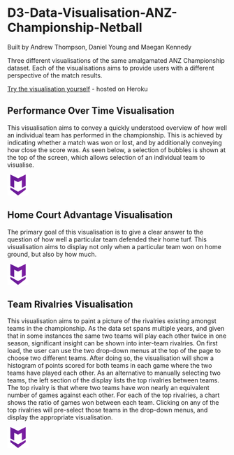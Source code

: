 # D3-Data-Visualisation-ANZ-Championship-Netball
Built by Andrew Thompson, Daniel Young and Maegan Kennedy

Three different visualisations of the same amalgamated ANZ Championship dataset. Each of the visualisations aims to provide users with a different perspective of the match results.

[Try the visualisation yourself](https://anz-netball-visualisation.herokuapp.com/) - hosted on Heroku

## Performance Over Time Visualisation
This visualisation aims to convey a quickly understood overview of how well an individual team has performed in the championship. This is achieved by indicating whether a match was won or lost, and by additionally conveying how close the score was. As seen below, a selection of bubbles is shown at the top of the screen, which allows selection of an individual team to visualise.

![Performance Over Time Visualisation](https://github.com/adam-p/markdown-here/raw/master/src/common/images/icon48.png "Performance Over Time Visualisation")

## Home Court Advantage Visualisation
The primary goal of this visualisation is to give a clear answer to the question of how well a particular team defended their home turf. This visualisation aims to display not only when a particular team won on home ground, but also by how much.

![Home Court Advantage Visualisation](https://github.com/adam-p/markdown-here/raw/master/src/common/images/icon48.png "Home Court Advantage Visualisation")

## Team Rivalries Visualisation
This visualisation aims to paint a picture of the rivalries existing amongst teams in the championship. As the data set spans multiple years, and given that in some instances the same two teams will play each other twice in one season, significant insight can be shown into inter-team rivalries.
On first load, the user can use the two drop-down menus at the top of the page to choose two different teams. After doing so, the visualisation will show a histogram of points scored for both teams in each game where the two teams have played each other. As an alternative to manually selecting two teams, the left section of the display lists the top rivalries between teams. The top rivalry is that where two teams have won nearly an equivalent number of games against each other. For each of the top rivalries, a chart shows the ratio of games won between each team. Clicking on any of the top rivalries will pre-select those teams in the drop-down menus, and display the appropriate visualisation.

![Team Rivalries Visualisation](https://github.com/adam-p/markdown-here/raw/master/src/common/images/icon48.png "Team Rivalries Visualisation")